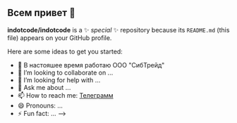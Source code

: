 ## Всем привет 👋


**indotcode/indotcode** is a ✨ _special_ ✨ repository because its `README.md` (this file) appears on your GitHub profile.

Here are some ideas to get you started:

- 🔭 В настояшее время работаю ООО "CибТрейд"
- 👯 I’m looking to collaborate on ...
- 🤔 I’m looking for help with ...
- 💬 Ask me about ...
- 📫 How to reach me: [Телеграмм](https://t.me/alex1705s)
- 😄 Pronouns: ...
- ⚡ Fun fact: ...
-->
